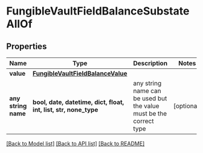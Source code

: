 # FungibleVaultFieldBalanceSubstateAllOf


## Properties
Name | Type | Description | Notes
------------ | ------------- | ------------- | -------------
**value** | [**FungibleVaultFieldBalanceValue**](FungibleVaultFieldBalanceValue.md) |  | 
**any string name** | **bool, date, datetime, dict, float, int, list, str, none_type** | any string name can be used but the value must be the correct type | [optional]

[[Back to Model list]](../README.md#documentation-for-models) [[Back to API list]](../README.md#documentation-for-api-endpoints) [[Back to README]](../README.md)


